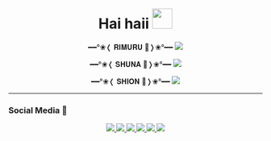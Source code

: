 <h1 align="center">Hai haii <img src="https://user-images.githubusercontent.com/1303154/88677602-1635ba80-d120-11ea-84d8-d263ba5fc3c0.gif" width="40px" alt=""><br></h1>
<p align="center">
━━°❀❬ 𝐑𝐈𝐌𝐔𝐑𝐔 🧿❭❀°━━
  <img src="https://i.ibb.co/cxRpQSN/472526.gif" />
</p>

<p align="center">
━━°❀❬ 𝐒𝐇𝐔𝐍𝐀 🌸❭❀°━━
<img src="https://i.ibb.co/sjbZd4y/download.gif" />
<p align="center">
 ━━°❀❬ 𝐒𝐇𝐈𝐎𝐍 🍇❭❀°━━ 
<img src="https://i.ibb.co/KLTbGpW/tumblr-puef9d8-Yyx1r2rp33o2-540.gif" />
</p>

------
### Social Media 🎩
<p align="center">
  <a href="https://instagram.com/ervan2525"><img src="https://img.shields.io/badge/Instagram-E4405F?style=for-the-badge&logo=instagram&logoColor=white"/> 
  <a href="https://www.facebook.com/kontol.kontolmu.1447"><img src="https://img.shields.io/badge/Facebook-%234267B2.svg?&style=for-the-badge&logo=facebook&logoColor=white" />
  <a href="https://github.com/Ervan2525"><img src="https://img.shields.io/badge/-GitHub-black?style=flat-square&logo=github" /> 
  <a href="https://wa.me/61426656718"><img src="https://img.shields.io/badge/WhatsApp-25D366?style=for-the-badge&logo=whatsapp&logoColor=white" />
  <a href="https://tiktok.com/@rimuru_kingdom"><img src="https://img.shields.io/badge/-Tiktok-black?style=flat-square&logo=tiktok" /> 
  <a href="https://youtu.be/ZjVRYfi7dhs"><img src="https://img.shields.io/badge/YouTube-Ervan-ff0000?style=for-the-badge&logo=youtube&logoColor=ff0000&link=https://youtube.com/channel/UCQV7cLK7IY_MRMHH4phQORQ" /><br>
</p>

